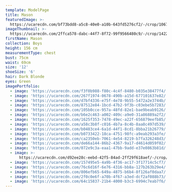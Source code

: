 ```yaml
---
template: ModelPage
title: Mason
featuredImage: >-
  https://ucarecdn.com/bf73bdd8-a5c8-40e0-a10b-643fd5276cf2/-/crop/1067x650/0,420/-/preview/
imageThumbnail: >-
  https://ucarecdn.com/2ffca578-dabc-44f7-8f72-99f9566480c9/-/crop/1422x1853/99,0/-/preview/
firstName: Mason
collection: Boys
height: 156 cm
measurementType: chest
bust: 75cm
waist: 69cm
size: '12'
shoeSize: '6'
hair: Dark Blonde
eyes: Green
imagePortfolio:
  - image: 'https://ucarecdn.com/f3f0b988-f80c-4c4f-8480-b035e38477f4/'
  - image: 'https://ucarecdn.com/267f1974-0678-490b-a15d-677101637e82/'
  - image: 'https://ucarecdn.com/d7bf4336-e75f-4e78-9b55-5472a2e3744b/'
  - image: 'https://ucarecdn.com/87512e84-1bcd-47b2-9f3b-c03ebe5b7283/'
  - image: 'https://ucarecdn.com/105b0cce-957a-48fd-82e1-bae9beab9126/'
  - image: 'https://ucarecdn.com/b6e2c463-a002-409c-a9e0-31a86889a2f2/'
  - image: 'https://ucarecdn.com/1625f353-7478-49ec-a22f-656879eefb85/'
  - image: 'https://ucarecdn.com/a58c3b8f-c016-4b7a-8c4b-8aa8c497d539/'
  - image: 'https://ucarecdn.com/b0483ce4-6a1d-44f1-8cd1-8bba21b26779/'
  - image: 'https://ucarecdn.com/b0733422-18ca-4751-98fc-a9eab293a3fe/'
  - image: 'https://ucarecdn.com/ca2350eb-7061-4e54-8219-b7fa326248d3/'
  - image: 'https://ucarecdn.com/de66a144-86b2-4367-9a17-d4614d059f02/'
  - image: 'https://ucarecdn.com/072e9c3a-eaa1-47bb-9add-e37e0863b81d/'
  - image: >-
      https://ucarecdn.com/d92ee28c-eebd-42f5-84ad-2ff29f618aef/-/crop/1067x1277/0,323/-/preview/
  - image: 'https://ucarecdn.com/157495e5-4a9b-4f36-ac17-3f17714c5cf7/'
  - image: 'https://ucarecdn.com/76c6d16f-6e76-4316-bb8a-127b263b29e4/'
  - image: 'https://ucarecdn.com/806efb65-649a-4875-b6b4-8f126af0daa7/'
  - image: 'https://ucarecdn.com/2f0c0e6f-a70b-4f67-a3ed-dcf2af088b73/'
  - image: 'https://ucarecdn.com/64c15837-21b4-4000-b3c3-6994c7eab7f6/'
---
```


